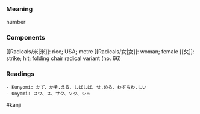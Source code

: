 ### Meaning

number

### Components

[[Radicals/米|米]]: rice; USA; metre [[Radicals/女|女]]: woman; female [[攵]]: strike; hit; folding chair radical variant (no. 66)

### Readings

```
- Kunyomi: かず、かぞ.える、しばしば、せ.める、わずらわ.しい
- Onyomi: スウ、ス、サク、ソク、シュ
```

#kanji